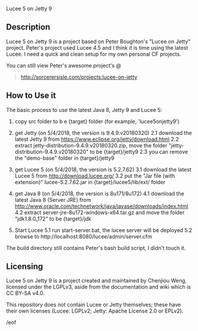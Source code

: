 Lucee 5 on Jetty 9


Description
-----------

Lucee 5 on Jetty 9 is a project based on Peter Boughton's "Lucee on Jetty" project.
Peter's project used Lucee 4.5 and I think it is time using the latest Lucee.
I need a quick and clean setup for my own personal CF projects.

You can still view Peter's awesome project's @
> http://sorcerersisle.com/projects:lucee-on-jetty


How to Use it
-------------

The basic process to use the latest Java 8, Jetty 9 and Lucee 5:

  1. copy src folder to b e {target} folder (for example, 'lucee5onjetty9')

  2. get Jetty (on 5/4/2018, the version is 9.4.9.v20180320)
  2.1 download the latest Jetty 9 from https://www.eclipse.org/jetty/download.html
  2.2 extract jetty-distribution-9.4.9.v20180320.zip, move the folder "jetty-distribution-9.4.9.v20180320" to be {target}/jetty9
  2.3 you can remove the "demo-base" folder in {target}/jetty9

  3. get Lucee 5 (on 5/4/2018, the version is 5.2.7.62)
  3.1 download the latest Lucee 5 from http://download.lucee.org/
  3.2 put the "Jar file (with extension)" lucee-5.2.7.62.jar in {target}/lucee5/lib/ext/ folder

  4. get Java 8 (on 5/4/2018, the version is 8u171/8u172)
  4.1 download the latest Java 8 (Server JRE) from http://www.oracle.com/technetwork/java/javase/downloads/index.html
  4.2 extract server-jre-8u172-windows-x64.tar.gz and move the folder "jdk1.8.0_172" to be {target}/jdk

  5. Start Lucee
  5.1 run start-server.bat, the lucee server will be deployed
  5.2 browse to http://localhost:8080/lucee/admin/server.cfm

The build directory still contains Peter's bash build script, I didn't touch it.

Licensing
---------

Lucee 5 on Jetty 9 is a project created and maintained by Chenjiou Weng, licensed
under the LGPLv3, aside from the documentation and wiki which is CC BY-SA v4.0.

This repository does not contain Lucee or Jetty themselves; these have their
own licenses (Lucee: LGPLv2; Jetty: Apache License 2.0 or EPLv2).


/eof